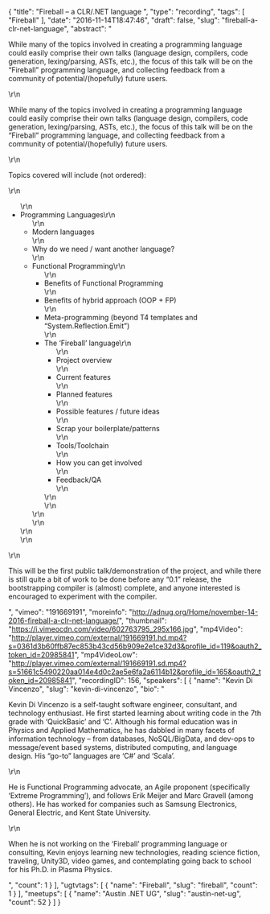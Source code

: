 {
  "title": "Fireball – a CLR/.NET language ",
  "type": "recording",
  "tags": [
    "Fireball"
  ],
  "date": "2016-11-14T18:47:46",
  "draft": false,
  "slug": "fireball-a-clr-net-language",
  "abstract": "<p>While many of the topics involved in creating a programming language could easily comprise their own talks (language design, compilers, code generation, lexing/parsing, ASTs, etc.), the focus of this talk will be on the “Fireball” programming language, and collecting feedback from a community of potential/(hopefully) future users.</p>\r\n<p>While many of the topics involved in creating a programming language could easily comprise their own talks (language design, compilers, code generation, lexing/parsing, ASTs, etc.), the focus of this talk will be on the “Fireball” programming language, and collecting feedback from a community of potential/(hopefully) future users.</p>\r\n<p>Topics covered will include (not ordered):</p>\r\n<ul>\r\n<li>Programming Languages\r\n<ul>\r\n<li>Modern languages</li>\r\n<li>Why do we need / want another language?</li>\r\n<li>Functional Programming\r\n<ul>\r\n<li>Benefits of Functional Programming</li>\r\n<li>Benefits of hybrid approach (OOP + FP)</li>\r\n<li>Meta-programming (beyond T4 templates and “System.Reflection.Emit”)</li>\r\n<li>The ‘Fireball’ language\r\n<ul>\r\n<li>Project overview</li>\r\n<li>Current features</li>\r\n<li>Planned features</li>\r\n<li>Possible features / future ideas</li>\r\n<li>Scrap your boilerplate/patterns</li>\r\n<li>Tools/Toolchain</li>\r\n<li>How you can get involved</li>\r\n<li>Feedback/QA</li>\r\n</ul>\r\n</li>\r\n</ul>\r\n</li>\r\n</ul>\r\n</li>\r\n</ul>\r\n<p>This will be the first public talk/demonstration of the project, and while there is still quite a bit of work to be done before any “0.1” release, the bootstrapping compiler is (almost) complete, and anyone interested is encouraged to experiment with the compiler.</p>",
  "vimeo": "191669191",
  "moreinfo": "http://adnug.org/Home/november-14-2016-fireball-a-clr-net-language/",
  "thumbnail": "https://i.vimeocdn.com/video/602763795_295x166.jpg",
  "mp4Video": "http://player.vimeo.com/external/191669191.hd.mp4?s=0361d3b60ffb87ec853b43cd56b909e2e1ce32d3&profile_id=119&oauth2_token_id=20985841",
  "mp4VideoLow": "http://player.vimeo.com/external/191669191.sd.mp4?s=51661c5490220aa014e4d0c2ae5e6fa2a6114b12&profile_id=165&oauth2_token_id=20985841",
  "recordingID": 156,
  "speakers": [
    {
      "name": "Kevin Di Vincenzo",
      "slug": "kevin-di-vincenzo",
      "bio": "<p>Kevin Di Vincenzo is a self-taught software engineer, consultant, and technology enthusiast. He first started learning about writing code in the 7th grade with ‘QuickBasic’ and ‘C’. Although his formal education was in Physics and Applied Mathematics, he has dabbled in many facets of information technology – from databases, NoSQL/BigData, and dev-ops to message/event based systems, distributed computing, and language design. His “go-to” languages are ‘C#’ and ‘Scala’.</p>\r\n<p>He is Functional Programming advocate, an Agile proponent (specifically ‘Extreme Programming’), and follows Erik Meijer and Marc Gravell (among others). He has worked for companies such as Samsung Electronics, General Electric, and Kent State University.</p>\r\n<p>When he is not working on the ‘Fireball’ programming language or consulting, Kevin enjoys learning new technologies, reading science fiction, traveling, Unity3D, video games, and contemplating going back to school for his Ph.D. in Plasma Physics.</p>",
      "count": 1
    }
  ],
  "ugtvtags": [
    {
      "name": "Fireball",
      "slug": "fireball",
      "count": 1
    }
  ],
  "meetups": [
    {
      "name": "Austin .NET UG",
      "slug": "austin-net-ug",
      "count": 52
    }
  ]
}